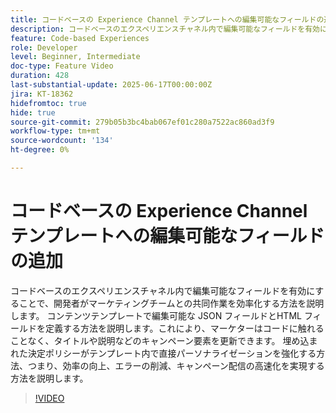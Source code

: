 ```yaml
---
title: コードベースの Experience Channel テンプレートへの編集可能なフィールドの追加
description: コードベースのエクスペリエンスチャネル内で編集可能なフィールドを有効にすることで、開発者がマーケティングチームとの共同作業を効率化する方法を説明します。 コンテンツテンプレートで編集可能な JSON フィールドとHTML フィールドを定義する方法を説明します。これにより、マーケターはコードに触れることなく、タイトルや説明などのキャンペーン要素を更新できます。 埋め込まれた決定ポリシーがテンプレート内で直接パーソナライゼーションを強化する方法、つまり、効率の向上、エラーの削減、キャンペーン配信の高速化を実現する方法を説明します。
feature: Code-based Experiences
role: Developer
level: Beginner, Intermediate
doc-type: Feature Video
duration: 428
last-substantial-update: 2025-06-17T00:00:00Z
jira: KT-18362
hidefromtoc: true
hide: true
source-git-commit: 279b05b3bc4bab067ef01c280a7522ac860ad3f9
workflow-type: tm+mt
source-wordcount: '134'
ht-degree: 0%

---
```



# コードベースの Experience Channel テンプレートへの編集可能なフィールドの追加

コードベースのエクスペリエンスチャネル内で編集可能なフィールドを有効にすることで、開発者がマーケティングチームとの共同作業を効率化する方法を説明します。 コンテンツテンプレートで編集可能な JSON フィールドとHTML フィールドを定義する方法を説明します。これにより、マーケターはコードに触れることなく、タイトルや説明などのキャンペーン要素を更新できます。 埋め込まれた決定ポリシーがテンプレート内で直接パーソナライゼーションを強化する方法、つまり、効率の向上、エラーの削減、キャンペーン配信の高速化を実現する方法を説明します。

>[!VIDEO](https://video.tv.adobe.com/v/3463990/?learn=on&enablevpops)
